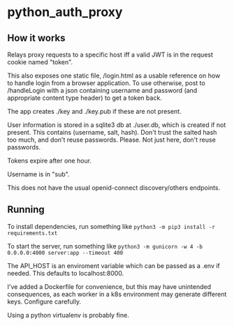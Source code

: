 # python_auth_proxy

## How it works
Relays proxy requests to a specific host iff a valid JWT is in the request cookie named "token".

This also exposes one static file, /login.html as a usable reference on how to handle login from a browser application. To use otherwise, post to /handleLogin with a json containing username and password (and appropriate content type header) to get a token back.

The app creates ./key and ./key.pub if these are not present.

User information is stored in a sqlite3 db at ./user.db, which is created if not present. This contains (username, salt, hash). Don't trust the salted hash too much, and don't reuse passwords. Please. Not just here, don't reuse passwords.

Tokens expire after one hour.

Username is in "sub".

This does not have the usual openid-connect discovery/others endpoints.

## Running
To install dependencies, run something like `python3 -m pip3 install -r requirements.txt`

To start the server, run something like `python3 -m gunicorn -w 4 -b 0.0.0.0:4000 server:app --timeout 400`

The API_HOST is an enviroment variable which can be passed as a .env if needed. This defaults to localhost:8000.

I've added a Dockerfile for convenience, but this may have unintended consequences, as each worker in a k8s environment may generate different keys. Configure carefully.

Using a python virtualenv is probably fine.
